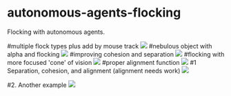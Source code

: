# autonomous-agents-flocking
Flocking with autonomous agents.

#multiple flock types plus add by mouse track
<img src="https://media.giphy.com/media/l2SpVc2msz00XjY1W/giphy.gif"/>
#nebulous object with alpha and flocking
<img src="https://media.giphy.com/media/3o7TKTj74tbHq3lCg0/giphy.gif"/>
#improving cohesion and separation
<img src="https://media.giphy.com/media/3oz8xvshs2odTEl96M/giphy.gif"/>
#flocking with more focused 'cone' of vision 
<img src="https://media.giphy.com/media/l2SpRfoTxpAm9zLBm/giphy.gif"/>
#proper alignment function
<img src="https://media.giphy.com/media/3o6Zt8s2fAQwJ2bzu8/giphy.gif"/>
#1 Separation, cohesion, and alignment (alignment needs work)
<img src="https://media.giphy.com/media/26uf6Cww6a8WIJ1kc/giphy.gif"/>

#2. Another example
<img src="https://media.giphy.com/media/d1FL0Yyg7mNU2WfC/giphy.gif"/>
